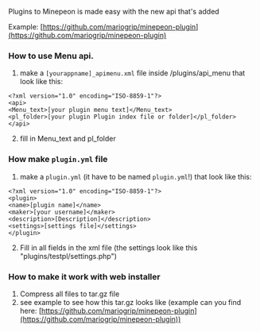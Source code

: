 Plugins to Minepeon is made easy with the new api that's added 

Example: [https://github.com/mariogrip/minepeon-plugin](https://github.com/mariogrip/minepeon-plugin)

### How to use Menu api.
1. make a ```[yourappname]_apimenu.xml``` file inside /plugins/api_menu that look like this:
```
<?xml version="1.0" encoding="ISO-8859-1"?>
<api>
<Menu_text>[your plugin menu text]</Menu_text>
<pl_folder>[your plugin Plugin index file or folder]</pl_folder>
</api>
```
2. fill in Menu_text and pl_folder

### How make ```plugin.yml``` file
1. make a ```plugin.yml``` (it have to be named ```plugin.yml```!) that look like this:
```
<?xml version="1.0" encoding="ISO-8859-1"?>
<plugin>
<name>[plugin name]</name>
<maker>[your username]</maker>
<description>[Description]</description>
<settings>[settings file]</settings>
</plugin>
```
2. Fill in all fields in the xml file (the settings look like this "plugins/testpl/settings.php")

### How to make it work with web installer
1. Compress all files to tar.gz file
2. see example to see how this tar.gz looks like (example can you find here: [https://github.com/mariogrip/minepeon-plugin](https://github.com/mariogrip/minepeon-plugin))
